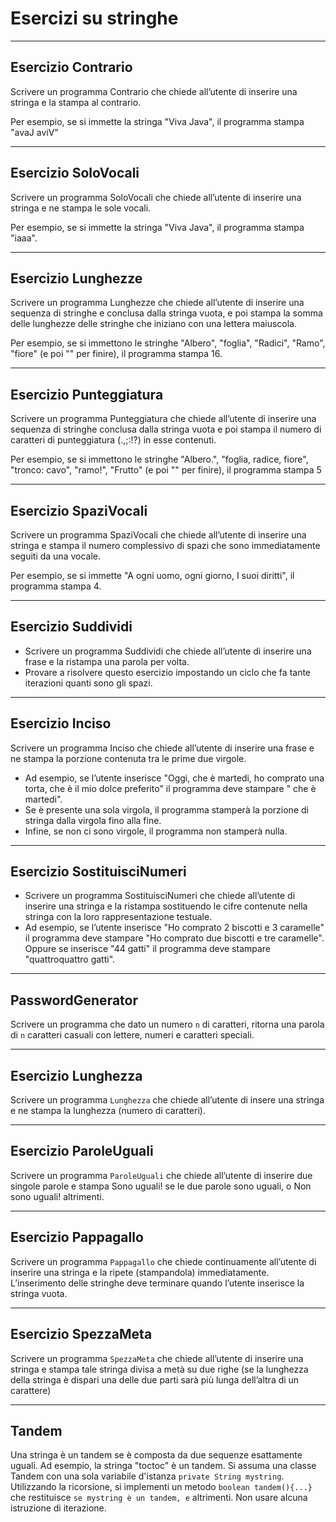 # Esercizi su stringhe

---

## Esercizio Contrario

Scrivere un programma Contrario che chiede all’utente di inserire una stringa e la stampa al contrario. 

Per esempio, se si immette la stringa "Viva Java", il programma stampa "avaJ aviV"

---

## Esercizio SoloVocali

Scrivere un programma SoloVocali che chiede all’utente di inserire una stringa e ne stampa le sole vocali. 

Per esempio, se si immette la stringa "Viva Java", il programma stampa "iaaa".

---

## Esercizio Lunghezze

Scrivere un programma Lunghezze che chiede all’utente di inserire una sequenza di stringhe e conclusa dalla stringa vuota, e poi stampa la somma delle lunghezze delle stringhe che iniziano con una lettera maiuscola. 

Per esempio, se si immettono le stringhe "Albero", "foglia", "Radici",
"Ramo", "fiore" (e poi "" per finire), il programma stampa 16.

---

## Esercizio Punteggiatura

Scrivere un programma Punteggiatura che chiede all’utente di inserire una sequenza di stringhe conclusa dalla stringa vuota e poi stampa il numero di caratteri di punteggiatura (.,;:!?) in esse contenuti. 

Per esempio, se si immettono le stringhe "Albero.", "foglia, radice, fiore", "tronco: cavo", "ramo!", "Frutto" (e poi "" per finire), il programma stampa 5

---

## Esercizio SpaziVocali

Scrivere un programma SpaziVocali che chiede all’utente di inserire una stringa e stampa il numero complessivo di spazi che sono immediatamente seguiti da una vocale. 

Per esempio, se si immette "A ogni uomo, ogni giorno, I suoi diritti", il programma stampa 4.

---

## Esercizio Suddividi

* Scrivere un programma Suddividi che chiede all’utente di inserire una frase e la ristampa una parola per volta. 
* Provare a risolvere questo esercizio impostando un ciclo che fa tante iterazioni quanti sono gli spazi.

---

## Esercizio Inciso

Scrivere un programma Inciso che chiede all’utente di inserire una frase e ne stampa la porzione contenuta tra le prime due virgole. 

* Ad esempio, se l’utente inserisce "Oggi, che è martedi, ho comprato una torta, che è il mio dolce preferito" il programma deve stampare " che è martedi".
* Se è presente una sola virgola, il programma stamperà la porzione di stringa dalla virgola fino alla fine.
* Infine, se non ci sono virgole, il programma non stamperà nulla.

---

## Esercizio SostituisciNumeri

* Scrivere un programma SostituisciNumeri che chiede all’utente di inserire una stringa e la ristampa sostituendo le cifre contenute nella stringa con la loro rappresentazione testuale. 
* Ad esempio, se l’utente inserisce "Ho comprato 2 biscotti e 3 caramelle" il programma deve stampare "Ho comprato due biscotti e tre caramelle". Oppure se inserisce "44 gatti" il programma deve stampare "quattroquattro gatti".

---

## PasswordGenerator

Scrivere un programma che dato un numero `n` di caratteri, ritorna una parola di `n` caratteri casuali con lettere, numeri e caratteri speciali.

---

## Esercizio Lunghezza

Scrivere un programma `Lunghezza` che chiede all’utente di insere una stringa e ne stampa
la lunghezza (numero di caratteri).

---

## Esercizio ParoleUguali

Scrivere un programma `ParoleUguali` che chiede all’utente di inserire due singole parole
e stampa Sono uguali! se le due parole sono uguali, o Non sono uguali! altrimenti.

---

## Esercizio Pappagallo

Scrivere un programma `Pappagallo` che chiede continuamente all’utente di inserire una
stringa e la ripete (stampandola) immediatamente. L’inserimento delle stringhe deve terminare quando
l’utente inserisce la stringa vuota.

---

## Esercizio SpezzaMeta

Scrivere un programma `SpezzaMeta` che chiede all’utente di inserire una stringa e stampa
tale stringa divisa a metà su due righe (se la lunghezza della stringa è dispari una delle due parti sarà
più lunga dell’altra di un carattere)

---

## Tandem

Una stringa è un tandem se è composta da due sequenze esattamente uguali. Ad
esempio, la stringa "toctoc" è un tandem. Si assuma una classe Tandem con una
sola variabile d'istanza `private String mystring`. Utilizzando la ricorsione, si
implementi un metodo `boolean tandem(){...}` che restituisce ` se mystring è un
tandem, e ` altrimenti. Non usare alcuna istruzione di iterazione.

